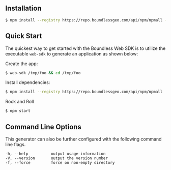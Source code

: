 ## Installation

```sh
$ npm install --registry https://repo.boundlessgeo.com/api/npm/npmall -g web-sdk-generator
```

## Quick Start

The quickest way to get started with the Boundless Web SDK is to utilize the executable `web-sdk` to generate an application as shown below:

Create the app:

```bash
$ web-sdk /tmp/foo && cd /tmp/foo
```

Install dependencies:

```bash
$ npm install --registry https://repo.boundlessgeo.com/api/npm/npmall
```

Rock and Roll

```bash
$ npm start
```

## Command Line Options

This generator can also be further configured with the following command line flags.

    -h, --help          output usage information
    -V, --version       output the version number
    -f, --force         force on non-empty directory

